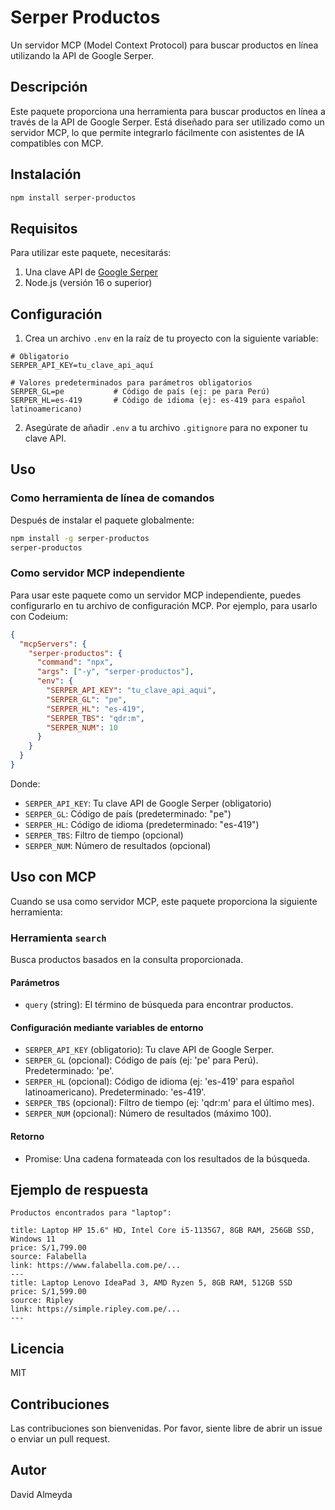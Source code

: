 # Serper Productos

Un servidor MCP (Model Context Protocol) para buscar productos en línea utilizando la API de Google Serper.

## Descripción

Este paquete proporciona una herramienta para buscar productos en línea a través de la API de Google Serper. Está diseñado para ser utilizado como un servidor MCP, lo que permite integrarlo fácilmente con asistentes de IA compatibles con MCP.

## Instalación

```bash
npm install serper-productos
```

## Requisitos

Para utilizar este paquete, necesitarás:

1. Una clave API de [Google Serper](https://serper.dev/)
2. Node.js (versión 16 o superior)

## Configuración

1. Crea un archivo `.env` en la raíz de tu proyecto con la siguiente variable:

```
# Obligatorio
SERPER_API_KEY=tu_clave_api_aquí

# Valores predeterminados para parámetros obligatorios
SERPER_GL=pe           # Código de país (ej: pe para Perú)
SERPER_HL=es-419       # Código de idioma (ej: es-419 para español latinoamericano)
```

2. Asegúrate de añadir `.env` a tu archivo `.gitignore` para no exponer tu clave API.

## Uso

### Como herramienta de línea de comandos

Después de instalar el paquete globalmente:

```bash
npm install -g serper-productos
serper-productos
```

### Como servidor MCP independiente

Para usar este paquete como un servidor MCP independiente, puedes configurarlo en tu archivo de configuración MCP. Por ejemplo, para usarlo con Codeium:

```json
{
  "mcpServers": {
    "serper-productos": {
      "command": "npx",
      "args": ["-y", "serper-productos"],
      "env": {
        "SERPER_API_KEY": "tu_clave_api_aqui",
        "SERPER_GL": "pe",
        "SERPER_HL": "es-419",
        "SERPER_TBS": "qdr:m",
        "SERPER_NUM": 10
      }
    }
  }
}
```

Donde:
- `SERPER_API_KEY`: Tu clave API de Google Serper (obligatorio)
- `SERPER_GL`: Código de país (predeterminado: "pe")
- `SERPER_HL`: Código de idioma (predeterminado: "es-419")
- `SERPER_TBS`: Filtro de tiempo (opcional)
- `SERPER_NUM`: Número de resultados (opcional)

## Uso con MCP

Cuando se usa como servidor MCP, este paquete proporciona la siguiente herramienta:

### Herramienta `search`

Busca productos basados en la consulta proporcionada.

#### Parámetros

- `query` (string): El término de búsqueda para encontrar productos.

#### Configuración mediante variables de entorno

- `SERPER_API_KEY` (obligatorio): Tu clave API de Google Serper.
- `SERPER_GL` (opcional): Código de país (ej: 'pe' para Perú). Predeterminado: 'pe'.
- `SERPER_HL` (opcional): Código de idioma (ej: 'es-419' para español latinoamericano). Predeterminado: 'es-419'.
- `SERPER_TBS` (opcional): Filtro de tiempo (ej: 'qdr:m' para el último mes).
- `SERPER_NUM` (opcional): Número de resultados (máximo 100).

#### Retorno

- Promise<string>: Una cadena formateada con los resultados de la búsqueda.

## Ejemplo de respuesta

```
Productos encontrados para "laptop":

title: Laptop HP 15.6" HD, Intel Core i5-1135G7, 8GB RAM, 256GB SSD, Windows 11
price: S/1,799.00
source: Falabella
link: https://www.falabella.com.pe/...
---
title: Laptop Lenovo IdeaPad 3, AMD Ryzen 5, 8GB RAM, 512GB SSD
price: S/1,599.00
source: Ripley
link: https://simple.ripley.com.pe/...
---
```

## Licencia

MIT

## Contribuciones

Las contribuciones son bienvenidas. Por favor, siente libre de abrir un issue o enviar un pull request.

## Autor

David Almeyda
